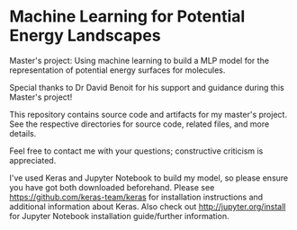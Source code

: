 # Machine Learning for Potential Energy Landscapes
Master's project: Using machine learning to build a MLP model for the representation of potential energy surfaces for molecules.

Special thanks to Dr David Benoit for his support and guidance during this Master's project!

This repository contains source code and artifacts for my master's project.
See the respective directories for source code, related files, and more details.

Feel free to contact me with your questions; constructive criticism is appreciated.

I've used Keras and Jupyter Notebook to build my model, so please ensure you have got both downloaded beforehand. Please see https://github.com/keras-team/keras for installation instructions and additional information about Keras. Also check out http://jupyter.org/install for Jupyter Notebook installation guide/further information.

